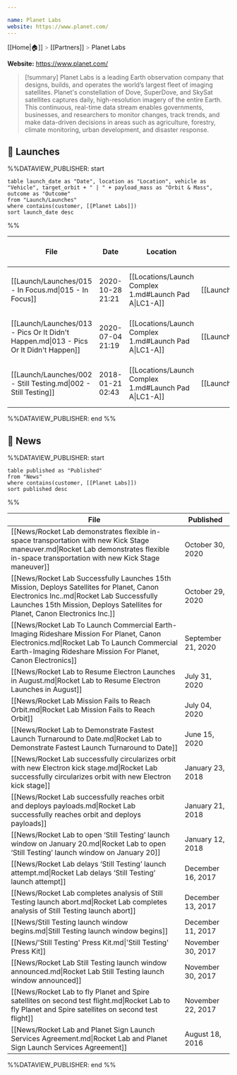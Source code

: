 ```yaml
---

name: Planet Labs
website: https://www.planet.com/
---
```

[[Home|🏠]] <span style="color: LightSlateGray">></span> [[Partners]] <span style="color: LightSlateGray">></span> Planet Labs

**Website:** https://www.planet.com/

>[!summary]
Planet Labs is a leading Earth observation company that designs, builds, and operates the world’s largest fleet of imaging satellites. Planet's constellation of Dove, SuperDove, and SkySat satellites captures daily, high-resolution imagery of the entire Earth. This continuous, real-time data stream enables governments, businesses, and researchers to monitor changes, track trends, and make data-driven decisions in areas such as agriculture, forestry, climate monitoring, urban development, and disaster response. 


## 🚀 Launches

%%DATAVIEW_PUBLISHER: start
```
table launch_date as "Date", location as "Location", vehicle as "Vehicle", target_orbit + " | " + payload_mass as "Orbit & Mass", outcome as "Outcome"
from "Launch/Launches"
where contains(customer, [[Planet Labs]])
sort launch_date desc
```
%%

| File                                                                                  | Date             | Location                                              | Vehicle                          | Orbit & Mass             | Outcome   |
| ------------------------------------------------------------------------------------- | ---------------- | ----------------------------------------------------- | -------------------------------- | ------------------------ | --------- |
| [[Launch/Launches/015 - In Focus.md\|015 - In Focus]]                                 | 2020-10-28 21:21 | [[Locations/Launch Complex 1.md#Launch Pad A\|LC1-A]] | [[Launch/Electron.md\|Electron]] | 500 km \| 97.5° \| 72 kg | ✅ Success |
| [[Launch/Launches/013 - Pics Or It Didn't Happen.md\|013 - Pics Or It Didn't Happen]] | 2020-07-04 21:19 | [[Locations/Launch Complex 1.md#Launch Pad A\|LC1-A]] | [[Launch/Electron.md\|Electron]] | 500 km \| 97.5° \| 75 kg | ❌ Failure |
| [[Launch/Launches/002 - Still Testing.md\|002 - Still Testing]]                       | 2018-01-21 02:43 | [[Locations/Launch Complex 1.md#Launch Pad A\|LC1-A]] | [[Launch/Electron.md\|Electron]] | 400 km \| 82.9° \| 13 kg | ✅ Success |

%%DATAVIEW_PUBLISHER: end %%


## 📰 News
%%DATAVIEW_PUBLISHER: start
```
table published as "Published"
from "News"
where contains(customer, [[Planet Labs]])
sort published desc
```
%%

| File                                                                                                                                                                                                                   | Published          |
| ---------------------------------------------------------------------------------------------------------------------------------------------------------------------------------------------------------------------- | ------------------ |
| [[News/Rocket Lab demonstrates flexible in-space transportation with new Kick Stage maneuver.md\|Rocket Lab demonstrates flexible in-space transportation with new Kick Stage maneuver]]                               | October 30, 2020   |
| [[News/Rocket Lab Successfully Launches 15th Mission, Deploys Satellites for Planet, Canon Electronics Inc..md\|Rocket Lab Successfully Launches 15th Mission, Deploys Satellites for Planet, Canon Electronics Inc.]] | October 29, 2020   |
| [[News/Rocket Lab To Launch Commercial Earth-Imaging Rideshare Mission For Planet, Canon Electronics.md\|Rocket Lab To Launch Commercial Earth-Imaging Rideshare Mission For Planet, Canon Electronics]]               | September 21, 2020 |
| [[News/Rocket Lab to Resume Electron Launches in August.md\|Rocket Lab to Resume Electron Launches in August]]                                                                                                         | July 31, 2020      |
| [[News/Rocket Lab Mission Fails to Reach Orbit.md\|Rocket Lab Mission Fails to Reach Orbit]]                                                                                                                           | July 04, 2020      |
| [[News/Rocket Lab to Demonstrate Fastest Launch Turnaround to Date.md\|Rocket Lab to Demonstrate Fastest Launch Turnaround to Date]]                                                                                   | June 15, 2020      |
| [[News/Rocket Lab successfully circularizes orbit with new Electron kick stage.md\|Rocket Lab successfully circularizes orbit with new Electron kick stage]]                                                           | January 23, 2018   |
| [[News/Rocket Lab successfully reaches orbit and deploys payloads.md\|Rocket Lab successfully reaches orbit and deploys payloads]]                                                                                     | January 21, 2018   |
| [[News/Rocket Lab to open ‘Still Testing’ launch window on January 20.md\|Rocket Lab to open ‘Still Testing’ launch window on January 20]]                                                                             | January 12, 2018   |
| [[News/Rocket Lab delays ‘Still Testing’ launch attempt.md\|Rocket Lab delays ‘Still Testing’ launch attempt]]                                                                                                         | December 16, 2017  |
| [[News/Rocket Lab completes analysis of Still Testing launch abort.md\|Rocket Lab completes analysis of Still Testing launch abort]]                                                                                   | December 13, 2017  |
| [[News/Still Testing launch window begins.md\|Still Testing launch window begins]]                                                                                                                                     | December 11, 2017  |
| [[News/'Still Testing' Press Kit.md\|'Still Testing' Press Kit]]                                                                                                                                                       | November 30, 2017  |
| [[News/Rocket Lab Still Testing launch window announced.md\|Rocket Lab Still Testing launch window announced]]                                                                                                         | November 30, 2017  |
| [[News/Rocket Lab to fly Planet and Spire satellites on second test flight.md\|Rocket Lab to fly Planet and Spire satellites on second test flight]]                                                                   | November 22, 2017  |
| [[News/Rocket Lab and Planet Sign Launch Services Agreement.md\|Rocket Lab and Planet Sign Launch Services Agreement]]                                                                                                 | August 18, 2016    |

%%DATAVIEW_PUBLISHER: end %%